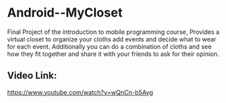 # Android--MyCloset
Final Project of the introduction to mobile programming course, Provides a virtual closet to organize your cloths add events and decide what to wear for each event.
Additionally you can do a combination of cloths and see how they fit together and share it with your friends to ask for their opinion.
## Video Link:
https://www.youtube.com/watch?v=wQnCn-b5Ayg
